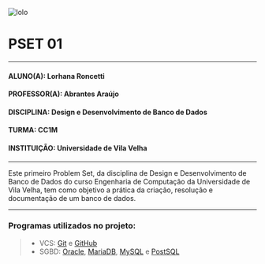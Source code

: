 ![lolo](https://user-images.githubusercontent.com/69554007/200473119-e36a7d58-37c4-4230-8a35-3de10886eda3.png)


# PSET 01
---
#### ALUNO(A): Lorhana Roncetti  
#### PROFESSOR(A): Abrantes Araújo  
#### DISCIPLINA: Design e Desenvolvimento de Banco de Dados  
#### TURMA: CC1M  
#### INSTITUIÇÃO: Universidade de Vila Velha

---

Este primeiro Problem Set, da disciplina de Design e Desenvolvimento de Banco de Dados do curso Engenharia de Computação da Universidade de Vila Velha, tem como objetivo a prática da criação, resolução e documentação de um banco de dados.

---
### Programas utilizados no projeto:  
  > + VCS: [Git](https://git-scm.com/) e [GitHub](https://github.com/)  
  > + SGBD: [Oracle](https://www.oracle.com/), [MariaDB](https://mariadb.org/), [MySQL](https://www.mysql.com/) e [PostSQL](https://www.postgresql.org/)
  
